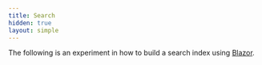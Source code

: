 ```yaml
---
title: Search
hidden: true
layout: simple
---
```


The following is an experiment in how to build a search index using [Blazor](https://dotnet.microsoft.com/apps/aspnet/web-apps/blazor?{{<cda>}}).

<app></app>

<script src="/_framework/blazor.webassembly.js"></script>
